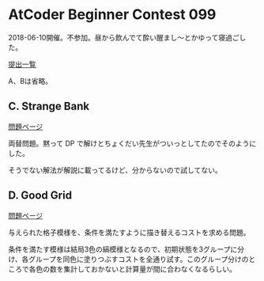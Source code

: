 # AtCoder Beginner Contest 099

2018-06-10開催。不参加。昼から飲んでて酔い醒まし〜とかゆって寝過ごした。

[提出一覧](https://atcoder.jp/contests/abc099/submissions?f.User=hhirai)

A、Bは省略。

## C. Strange Bank

[問題ページ](https://atcoder.jp/contests/abc099/tasks/abc099_c)

両替問題。黙って DP で解けとちょくだい先生がついっとしてたのでそのようにした。

そうでない解法が解説に載ってるけど、分からないので試してない。

## D. Good Grid

[問題ページ](https://atcoder.jp/contests/abc099/tasks/abc099_d)

与えられた格子模様を、条件を満たすように描き替えるコストを求める問題。

条件を満たす模様は結局3色の縞模様となるので、初期状態を3グループに分け、各グループを同色に塗りつぶすコストを全通り試す。このグループ分けのところで各色の数を集計しておかないと計算量が間に合わなくなるらしい。
